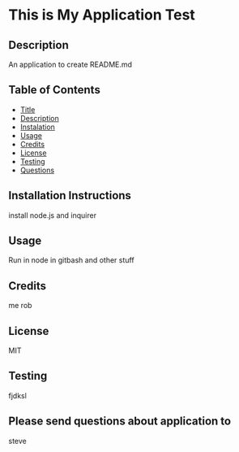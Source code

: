 
# This is My Application Test

## Description 
An application to create README.md

## Table of Contents
- [Title](#title)
- [Description](#Description)
- [Instalation](#Installation-Instructions)
- [Usage](#Usage)
- [Credits](#Credits)
- [License](#License)
- [Testing](#Testing)
- [Questions](#Please-send-questions-about-application-to)

## Installation Instructions
install node.js and inquirer

## Usage
Run in node in gitbash and other stuff

## Credits
me rob

## License
MIT

## Testing
fjdksl

## Please send questions about application to
steve
